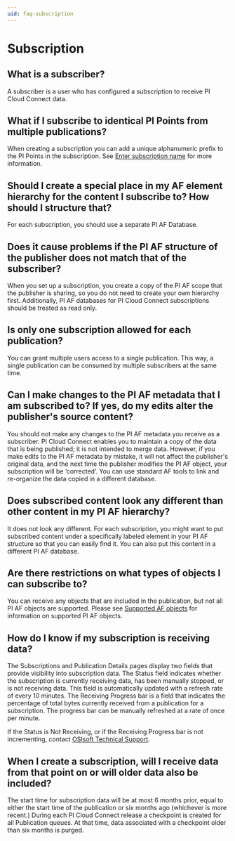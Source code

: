 ```yaml
---
uid: faq-subscription
---
```


# Subscription

## What is a subscriber?
 
A subscriber is a user who has configured a subscription to receive PI Cloud Connect data.

## What if I subscribe to identical PI Points from multiple publications?
 
When creating a subscription you can add a unique alphanumeric prefix to the PI Points in the subscription. See [Enter subscription name](xref:enter-subscription-name) for more information.

## Should I create a special place in my AF element hierarchy for the content I subscribe to? How should I structure that?
 
For each subscription, you should use a separate PI AF Database.

## Does it cause problems if the PI AF structure of the publisher does not match that of the subscriber?
 
When you set up a subscription, you create a copy of the PI AF scope that the publisher is sharing, so you do not need to create your own hierarchy first. Additionally, PI AF databases for PI Cloud Connect subscriptions should be treated as read only.

## Is only one subscription allowed for each publication?
 
You can grant multiple users access to a single publication. This way, a single publication can be consumed by multiple subscribers at the same time.

## Can I make changes to the PI AF metadata that I am subscribed to? If yes, do my edits alter the publisher's source content?
 
You should not make any changes to the PI AF metadata you receive as a subscriber. PI Cloud Connect enables you to maintain a copy of the data that is being published; it is not intended to merge data. However, if you make edits to the PI AF metadata by mistake, it will not affect the publisher's original data, and the next time the publisher modifies the PI AF object, your subscription will be ‘corrected’. You can use standard AF tools to link and re-organize the data copied in a different database.

## Does subscribed content look any different than other content in my PI AF hierarchy?
 
It does not look any different. For each subscription, you might want to put subscribed content under a specifically labeled element in your PI AF structure so that you can easily find it. You can also put this content in a different PI AF database.

## Are there restrictions on what types of objects I can subscribe to?
 
You can receive any objects that are included in the publication, but not all PI AF objects are supported. Please see [Supported AF objects](xref:supported-af-objects) for information on supported PI AF objects.

## How do I know if my subscription is receiving data?
 
The Subscriptions and Publication Details pages display two fields that provide visibility into subscription data. The Status field indicates whether the subscription is currently receiving data, has been manually stopped, or is not receiving data. This field is automatically updated with a refresh rate of every 10 minutes. The Receiving Progress bar is a field that indicates the percentage of total bytes currently received from a publication for a subscription. The progress bar can be manually refreshed at a rate of once per minute.

If the Status is Not Receiving, or if the Receiving Progress bar is not incrementing, contact [OSIsoft Technical Support](https://my.osisoft.com).

## When I create a subscription, will I receive data from that point on or will older data also be included?
 
The start time for subscription data will be at most 6 months prior, equal to either the start time of the publication or six months ago (whichever is more recent.) During each PI Cloud Connect release a checkpoint is created for all Publication queues. At that time, data associated with a checkpoint older than six months is purged.
